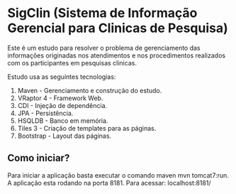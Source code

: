 # SigClin (Sistema de Informação Gerencial para Clinicas de Pesquisa)

Este é um estudo para resolver o problema de gerenciamento das informações originadas nos atendimentos e nos procedimentos realizados com os participantes em pesquisas clinicas.

Estudo usa as seguintes tecnologias:

1. Maven - Gerenciamento e construção do estudo.
2. VRaptor 4 - Framework Web.
3. CDI - Injeção de dependência.
3. JPA - Persistência.
4. HSQLDB - Banco em memória.
5. Tiles 3 - Criação de templates para as páginas.
6. Bootstrap - Layout das páginas.

## Como iniciar?

Para iniciar a aplicação basta executar o comando maven mvn tomcat7:run. 
A aplicação esta rodando na porta 8181. Para acessar: localhost:8181/
